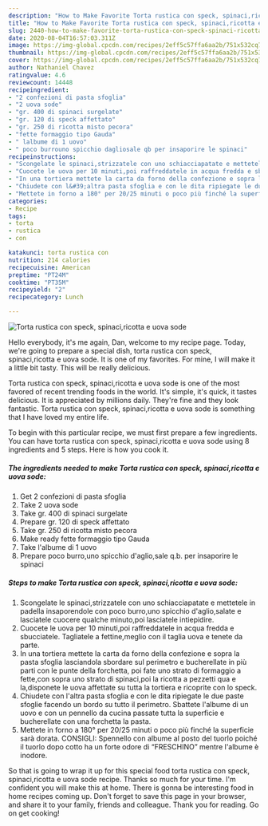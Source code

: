 ```yaml
---
description: "How to Make Favorite Torta rustica con speck, spinaci,ricotta e uova sode"
title: "How to Make Favorite Torta rustica con speck, spinaci,ricotta e uova sode"
slug: 2440-how-to-make-favorite-torta-rustica-con-speck-spinaci-ricotta-e-uova-sode
date: 2020-08-04T16:57:03.311Z
image: https://img-global.cpcdn.com/recipes/2eff5c57ffa6aa2b/751x532cq70/torta-rustica-con-speck-spinaciricotta-e-uova-sode-recipe-main-photo.jpg
thumbnail: https://img-global.cpcdn.com/recipes/2eff5c57ffa6aa2b/751x532cq70/torta-rustica-con-speck-spinaciricotta-e-uova-sode-recipe-main-photo.jpg
cover: https://img-global.cpcdn.com/recipes/2eff5c57ffa6aa2b/751x532cq70/torta-rustica-con-speck-spinaciricotta-e-uova-sode-recipe-main-photo.jpg
author: Nathaniel Chavez
ratingvalue: 4.6
reviewcount: 14448
recipeingredient:
- "2 confezioni di pasta sfoglia"
- "2 uova sode"
- "gr. 400 di spinaci surgelate"
- "gr. 120 di speck affettato"
- "gr. 250 di ricotta misto pecora"
- "fette formaggio tipo Gauda"
- " lalbume di 1 uovo"
- " poco burrouno spicchio dagliosale qb per insaporire le spinaci"
recipeinstructions:
- "Scongelate le spinaci,strizzatele con uno schiacciapatate e mettetele in padella insaporendole con poco burro,uno spicchio d&#39;aglio,salate e lasciatele cuocere qualche minuto,poi lasciatele intiepidire."
- "Cuocete le uova per 10 minuti,poi raffreddatele in acqua fredda e sbucciatele. Tagliatele a fettine,meglio con il taglia uova e tenete da parte."
- "In una tortiera mettete la carta da forno della confezione e sopra la pasta sfoglia lasciandola sbordare sul perimetro e bucherellate in più parti con le punte della forchetta, poi fate uno strato di formaggio a fette,con sopra uno strato di spinaci,poi la ricotta a pezzetti qua e la,disponete le uova affettate su tutta la tortiera e ricoprite con lo speck."
- "Chiudete con l&#39;altra pasta sfoglia e con le dita ripiegate le due paste sfoglie facendo un bordo su tutto il perimetro. Sbattete l&#39;albume di un uovo e con un pennello da cucina passate tutta la superficie e bucherellate con una forchetta la pasta."
- "Mettete in forno a 180° per 20/25 minuti o poco più finché la superficie sarà dorata. CONSIGLI: Spennello con albume al posto del tuorlo poiché il tuorlo dopo cotto ha un forte odore di “FRESCHINO” mentre l&#39;albume è inodore."
categories:
- Recipe
tags:
- torta
- rustica
- con

katakunci: torta rustica con 
nutrition: 214 calories
recipecuisine: American
preptime: "PT24M"
cooktime: "PT35M"
recipeyield: "2"
recipecategory: Lunch

---
```



![Torta rustica con speck, spinaci,ricotta e uova sode](https://img-global.cpcdn.com/recipes/2eff5c57ffa6aa2b/751x532cq70/torta-rustica-con-speck-spinaciricotta-e-uova-sode-recipe-main-photo.jpg)

Hello everybody, it's me again, Dan, welcome to my recipe page. Today, we're going to prepare a special dish, torta rustica con speck, spinaci,ricotta e uova sode. It is one of my favorites. For mine, I will make it a little bit tasty. This will be really delicious.



Torta rustica con speck, spinaci,ricotta e uova sode is one of the most favored of recent trending foods in the world. It's simple, it's quick, it tastes delicious. It is appreciated by millions daily. They're fine and they look fantastic. Torta rustica con speck, spinaci,ricotta e uova sode is something that I have loved my entire life.


To begin with this particular recipe, we must first prepare a few ingredients. You can have torta rustica con speck, spinaci,ricotta e uova sode using 8 ingredients and 5 steps. Here is how you cook it.

<!--inarticleads1-->

##### The ingredients needed to make Torta rustica con speck, spinaci,ricotta e uova sode:

1. Get 2 confezioni di pasta sfoglia
1. Take 2 uova sode
1. Take gr. 400 di spinaci surgelate
1. Prepare gr. 120 di speck affettato
1. Take gr. 250 di ricotta misto pecora
1. Make ready fette formaggio tipo Gauda
1. Take  l&#39;albume di 1 uovo
1. Prepare  poco burro,uno spicchio d&#39;aglio,sale q.b. per insaporire le spinaci




<!--inarticleads2-->

##### Steps to make Torta rustica con speck, spinaci,ricotta e uova sode:

1. Scongelate le spinaci,strizzatele con uno schiacciapatate e mettetele in padella insaporendole con poco burro,uno spicchio d&#39;aglio,salate e lasciatele cuocere qualche minuto,poi lasciatele intiepidire.
1. Cuocete le uova per 10 minuti,poi raffreddatele in acqua fredda e sbucciatele. Tagliatele a fettine,meglio con il taglia uova e tenete da parte.
1. In una tortiera mettete la carta da forno della confezione e sopra la pasta sfoglia lasciandola sbordare sul perimetro e bucherellate in più parti con le punte della forchetta, poi fate uno strato di formaggio a fette,con sopra uno strato di spinaci,poi la ricotta a pezzetti qua e la,disponete le uova affettate su tutta la tortiera e ricoprite con lo speck.
1. Chiudete con l&#39;altra pasta sfoglia e con le dita ripiegate le due paste sfoglie facendo un bordo su tutto il perimetro. Sbattete l&#39;albume di un uovo e con un pennello da cucina passate tutta la superficie e bucherellate con una forchetta la pasta.
1. Mettete in forno a 180° per 20/25 minuti o poco più finché la superficie sarà dorata. CONSIGLI: Spennello con albume al posto del tuorlo poiché il tuorlo dopo cotto ha un forte odore di “FRESCHINO” mentre l&#39;albume è inodore.




So that is going to wrap it up for this special food torta rustica con speck, spinaci,ricotta e uova sode recipe. Thanks so much for your time. I'm confident you will make this at home. There is gonna be interesting food in home recipes coming up. Don't forget to save this page in your browser, and share it to your family, friends and colleague. Thank you for reading. Go on get cooking!
